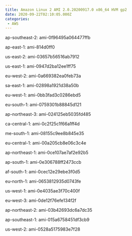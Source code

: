 ```yaml
---
title: Amazon Linux 2 AMI 2.0.20200917.0 x86_64 HVM gp2
date: 2020-09-22T02:10:05.000Z
categories:
 - AWS
---
```


ap-southeast-2: ami-0f96495a064477ffb

ap-east-1: ami-814d0ff0

us-east-2: ami-03657b56516ab7912

us-east-1: ami-0947d2ba12ee1ff75

eu-west-2: ami-0a669382ea0feb73a

sa-east-1: ami-02898a1921d38a50b

eu-west-1: ami-0bb3fad3c0286ebd5

eu-south-1: ami-0759301b88845d121

ap-northeast-3: ami-024125eb5035fd485

ca-central-1: ami-0c2f25c1f66a1ff4d

me-south-1: ami-08155c9ee8b845e35

eu-central-1: ami-00a205cb8e06c3c4e

ap-northeast-1: ami-0ce107ae7af2e92b5

ap-south-1: ami-0e306788ff2473ccb

af-south-1: ami-0cec12e29ebe3f0d5

eu-north-1: ami-0653812935d0743fe

us-west-1: ami-0e4035ae3f70c400f

eu-west-3: ami-0de12f76efe134f2f

ap-northeast-2: ami-03b42693dc6a7dc35

ap-southeast-1: ami-015a6758451df3cb9

us-west-2: ami-0528a5175983e7f28

